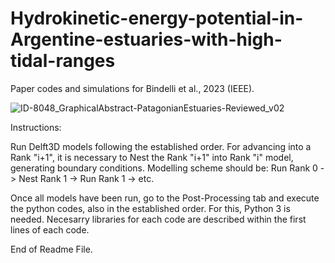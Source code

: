 # Hydrokinetic-energy-potential-in-Argentine-estuaries-with-high-tidal-ranges
Paper codes and simulations for Bindelli et al., 2023 (IEEE).

![ID-8048_GraphicalAbstract-PatagonianEstuaries-Reviewed_v02](https://github.com/lucasbindelli/Hydrokinetic-energy-potential-in-Argentine-estuaries-with-high-tidal-ranges/assets/94264268/8d7fe4fb-7eb9-423b-8bf2-fc29c1c5366c)

Instructions:

Run Delft3D models following the established order. For advancing into a Rank "i+1", it is necessary to Nest the Rank "i+1" into Rank "i" model, generating boundary conditions. Modelling scheme should be: Run Rank 0 -> Nest Rank 1 -> Run Rank 1 -> etc.

Once all models have been run, go to the Post-Processing tab and execute the python codes, also in the established order. For this, Python 3 is needed. Necesarry libraries for each code are described within the first lines of each code.

End of Readme File.
